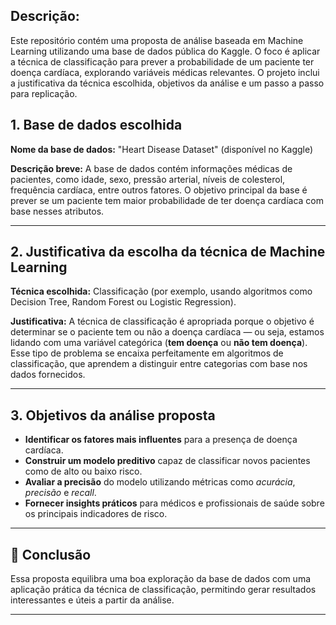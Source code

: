 ## Descrição: 

Este repositório contém uma proposta de análise baseada em Machine Learning utilizando uma base de dados pública do Kaggle. O foco é aplicar a técnica de classificação para prever a probabilidade de um paciente ter doença cardíaca, explorando variáveis médicas relevantes. O projeto inclui a justificativa da técnica escolhida, objetivos da análise e um passo a passo para replicação.

## 1. Base de dados escolhida
**Nome da base de dados:** "Heart Disease Dataset" (disponível no Kaggle)

**Descrição breve:**
A base de dados contém informações médicas de pacientes, como idade, sexo, pressão arterial, níveis de colesterol, frequência cardíaca, entre outros fatores. O objetivo principal da base é prever se um paciente tem maior probabilidade de ter doença cardíaca com base nesses atributos.

---

## 2. Justificativa da escolha da técnica de Machine Learning
**Técnica escolhida:** Classificação (por exemplo, usando algoritmos como Decision Tree, Random Forest ou Logistic Regression).

**Justificativa:**
A técnica de classificação é apropriada porque o objetivo é determinar se o paciente tem ou não a doença cardíaca — ou seja, estamos lidando com uma variável categórica (**tem doença** ou **não tem doença**). Esse tipo de problema se encaixa perfeitamente em algoritmos de classificação, que aprendem a distinguir entre categorias com base nos dados fornecidos.

---

## 3. Objetivos da análise proposta
- **Identificar os fatores mais influentes** para a presença de doença cardíaca.
- **Construir um modelo preditivo** capaz de classificar novos pacientes como de alto ou baixo risco.
- **Avaliar a precisão** do modelo utilizando métricas como *acurácia*, *precisão* e *recall*.
- **Fornecer insights práticos** para médicos e profissionais de saúde sobre os principais indicadores de risco.

---

## 🎯 Conclusão
Essa proposta equilibra uma boa exploração da base de dados com uma aplicação prática da técnica de classificação, permitindo gerar resultados interessantes e úteis a partir da análise.

---
